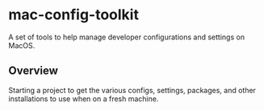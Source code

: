 # mac-config-toolkit
A set of tools to help manage developer configurations and settings on MacOS.

## Overview
Starting a project to get the various configs, settings, packages, and other installations to use when on a fresh machine. 
